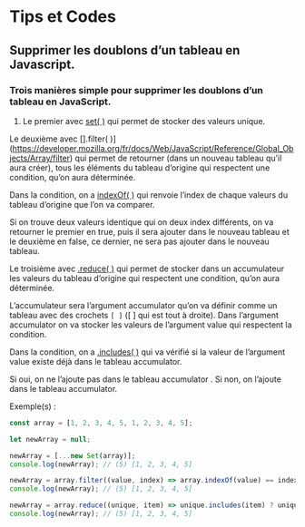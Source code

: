 # Tips et Codes

## Supprimer les doublons d’un tableau en Javascript.


### Trois manières simple pour supprimer les doublons d’un tableau en JavaScript.

1. Le premier avec [set( )](https://developer.mozilla.org/fr/docs/Web/API/Element/setAttribute) qui permet de stocker des valeurs unique.

Le deuxième avec [].filter( )](https://developer.mozilla.org/fr/docs/Web/JavaScript/Reference/Global_Objects/Array/filter) qui permet de retourner (dans un nouveau tableau qu’il aura créer), tous les éléments du tableau d’origine qui respectent une condition, qu’on aura déterminée. 

Dans la condition, on a [indexOf( )](https://developer.mozilla.org/fr/docs/Web/JavaScript/Reference/Global_Objects/Array/indexOf) qui renvoie l’index de chaque valeurs du tableau d’origine  que l’on va comparer.

Si on trouve deux valeurs identique qui on deux index différents, on va retourner le premier en true, puis il sera ajouter dans le nouveau tableau et le deuxième en false, ce dernier, ne sera pas ajouter dans le nouveau tableau.

Le troisième avec [.reduce( )](https://developer.mozilla.org/fr/docs/Web/JavaScript/Reference/Global_Objects/Array/Reduce) qui permet de stocker dans un accumulateur les valeurs du tableau d’origine qui respectent une condition, qu’on aura déterminée. 

L’accumulateur sera l’argument accumulator qu’on va définir comme un tableau avec des crochets `[ ]` ([ ] qui est tout à droite). Dans l’argument accumulator on va stocker  les valeurs de l’argument value qui respectent la condition.

Dans la condition, on a [.includes( )](https://developer.mozilla.org/fr/docs/Web/JavaScript/Reference/Global_Objects/Array/includes) qui va vérifié si la valeur de l’argument value existe déjà dans le tableau accumulator.

Si oui, on ne l’ajoute pas dans le tableau accumulator . Si non, on l’ajoute dans le tableau accumulator.

Exemple(s) :


```javascript
const array = [1, 2, 3, 4, 5, 1, 2, 3, 4, 5];

let newArray = null;

newArray = [...new Set(array)];
console.log(newArray); // (5) [1, 2, 3, 4, 5]

newArray = array.filter((value, index) => array.indexOf(value) == index);
console.log(newArray); // (5) [1, 2, 3, 4, 5]

newArray = array.reduce((unique, item) => unique.includes(item) ? unique : [...unique, item], []);
console.log(newArray); // (5) [1, 2, 3, 4, 5]
```